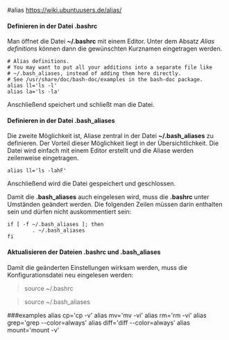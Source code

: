#alias
https://wiki.ubuntuusers.de/alias/
#### Definieren in der Datei .bashrc
Man öffnet die Datei __~/.bashrc__ mit einem Editor. Unter dem Absatz _Alias definitions_ können dann die gewünschten Kurznamen eingetragen werden.
  ```
  # Alias definitions.
  # You may want to put all your additions into a separate file like
  # ~/.bash_aliases, instead of adding them here directly.
  # See /usr/share/doc/bash-doc/examples in the bash-doc package.
  alias ll='ls -l'
  alias la='ls -la'
  ```
Anschließend speichert und schließt man die Datei.

#### Definieren in der Datei .bash_aliases
Die zweite Möglichkeit ist, Aliase zentral in der Datei __~/.bash_aliases__ zu definieren. Der Vorteil dieser Möglichkeit liegt in der Übersichtlichkeit. Die Datei wird einfach mit einem Editor erstellt und die Aliase werden zeilenweise eingetragen.
```
alias ll='ls -lahF'
```
Anschließend wird die Datei gespeichert und geschlossen.

Damit die __.bash_aliases__ auch eingelesen wird, muss die __.bashrc__ unter Umständen geändert werden. Die folgenden Zeilen müssen darin enthalten sein und dürfen nicht auskommentiert sein:
```
if [ -f ~/.bash_aliases ]; then
        . ~/.bash_aliases
fi
```

#### Aktualisieren der Dateien .bashrc und .bash_aliases
Damit die geänderten Einstellungen wirksam werden, muss die Konfigurationsdatei neu eingelesen werden:

> source ~/.bashrc

> source ~/.bash_aliases



###examples
alias cp='cp -v'
alias mv='mv -vi'
alias rm='rm -vi'
alias grep='grep --color=always'
alias diff='diff --color=always'
alias mount='mount -v'
